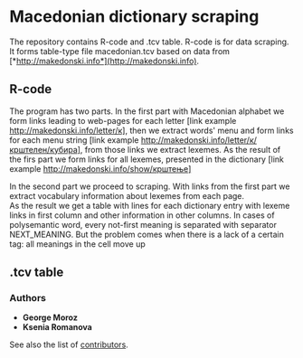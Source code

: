 # Macedonian dictionary scraping 

The repository contains R-code and .tcv table. R-code is for data scraping. It forms table-type file macedonian.tcv based on data from [*http://makedonski.info*](http://makedonski.info).
 

## R-code 

The program has two parts. 
In the first part with Macedonian alphabet we form links leading to web-pages for each letter 
[link example http://makedonski.info/letter/к], 
then we extract words' menu and form links for each menu string 
[link example http://makedonski.info/letter/к/крштелен/кубира], from those links we extract lexemes. 
As the result of the firs part we form links for all lexemes, presented in the dictionary 
[link example http://makedonski.info/show/крштење] 

In the second part we proceed to scraping. 
With links from the first part we extract vocabulary information about lexemes from each page.  
As the result we get a table with lines for each dictionary entry with lexeme links in first column and other information in other columns. 
In cases of  polysemantic word, every not-first meaning is separated with separator NEXT_MEANING. 
But the problem comes when there is a lack of a certain tag: all meanings in the cell move up 

## .tcv table 



### Authors 
* **George Moroz** 
* **Ksenia Romanova** 

See also the list of [contributors]().
